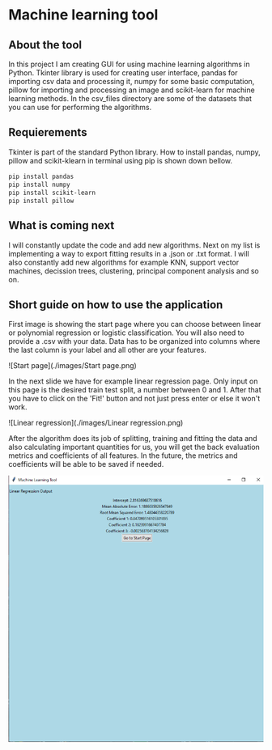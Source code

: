 # Machine learning tool

## About the tool

In this project I am creating GUI for using machine learning algorithms in Python. Tkinter library is used for creating user interface, pandas for importing csv data and processing it, numpy for some basic computation, pillow for importing and processing an image and scikit-learn for machine learning methods. In the csv_files directory are some of the datasets that you can use for performing the algorithms.

## Requierements

Tkinter is part of the standard Python library. How to install pandas, numpy, pillow and scikit-klearn in terminal using pip is shown down bellow. 
```
pip install pandas
pip install numpy
pip install scikit-learn
pip install pillow
```

## What is coming next

I will constantly update the code and add new algorithms. Next on my list is implementing a way to export fitting results in a .json or .txt format. I will also constantly add new algorithms for example KNN, support vector machines, decission trees, clustering, principal component analysis and so on. 

## Short guide on how to use the application

First image is showing the start page where you can choose between linear or polynomial regression or logistic classification. You will also need to provide a .csv with your data. Data has to be organized into columns where the last column is your label and all other are your features.

![Start page](./images/Start page.png)

In the next slide we have for example linear regression page. Only input on this page is the desired train test split, a number between 0 and 1. After that you have to click on the 'Fit!' button and not just press enter or else it won't work.

![Linear regression](./images/Linear regression.png)

After the algorithm does its job of splitting, training and fitting the data and also calculating important quantities for us, you will get the back evaluation metrics and coefficients of all features. In the future, the metrics and coefficients will be able to be saved if needed. 

![Output](./images/Output.png)


